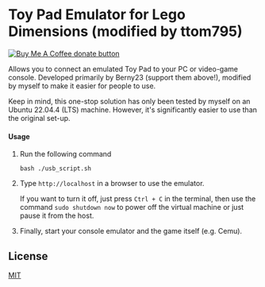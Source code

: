 # Toy Pad Emulator for Lego Dimensions (modified by ttom795)

<a href="https://www.buymeacoffee.com/Berny23" title="Donate to this project using Buy Me A Coffee"><img src="https://img.shields.io/badge/buy%20me%20a%20coffee-donate-yellow.svg" alt="Buy Me A Coffee donate button" /></a>
</span>

Allows you to connect an emulated Toy Pad to your PC or video-game console. Developed primarily by Berny23 (support them above!), modified by myself to make it easier for people to use. 

Keep in mind, this one-stop solution has only been tested by myself on an Ubuntu 22.04.4 (LTS) machine. However, it's significantly easier to use than the original set-up.

#### Usage

1. Run the following command
   ```sudo 
   bash ./usb_script.sh
   ```

2. Type `http://localhost` in a browser to use the emulator.

   If you want to turn it off, just press `Ctrl + C` in the terminal, then use the command `sudo shutdown now` to power off the virtual machine or just pause it from the host.
   
3. Finally, start your console emulator and the game itself (e.g. Cemu).

## License
[MIT](https://choosealicense.com/licenses/mit/)

